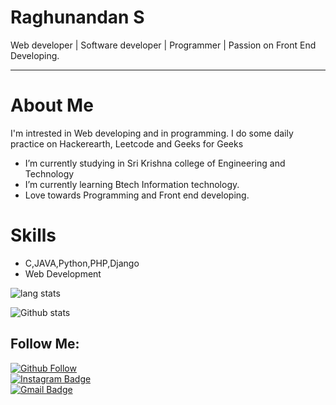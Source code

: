 
# Raghunandan S
Web developer | Software developer | Programmer | Passion on Front End Developing.

<hr>

# About Me

I'm intrested in Web developing and in programming. I do some daily practice on Hackerearth, Leetcode and Geeks for Geeks

- I’m currently studying in Sri Krishna college of Engineering and Technology
- I’m currently learning Btech Information technology.
- Love towards Programming and Front end developing.

# Skills
- C,JAVA,Python,PHP,Django
- Web Development

![lang stats](https://github-readme-stats.vercel.app/api/top-langs/?username=Raghunandan23&layout=compact&theme=tokyonigh)

![Github stats](https://github-readme-stats.vercel.app/api?username=Raghunandan23&theme=merko&show_icons=true)

## Follow Me:

[![Github Follow](https://img.shields.io/github/followers/Raghu23112000?style=social)](https://github.com/Raghu23112000/) <br>
[![Instagram Badge](https://img.shields.io/badge/-Instagram-C13584?style=plastic&labelColor=C13584&logo=instagram&logoColor=white&link=https://www.instagram.com/___raghu_rockerzz___/)](https://www.instagram.com/___raghu_rockerzz___/) <br>
[![Gmail Badge](https://img.shields.io/badge/-Gmail-000000?style=plastic&labelColor=000000&logo=gmail&logoColor=D44638&link=mailto:raghunandanraghu72@gmail.com)](mailto:raghunandanraghu72@gmail.com)
